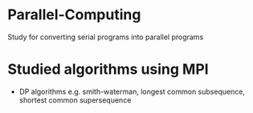 # Parallel-Computing
Study for converting serial programs into parallel programs

# Studied algorithms using MPI
* DP algorithms e.g. smith-waterman, longest common subsequence, shortest common supersequence
